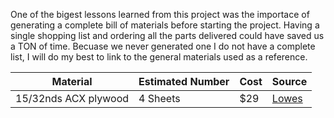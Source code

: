 One of the bigest lessons learned from this project was the importace of generating a complete bill of materials before starting the project. Having a single shopping list and ordering all the parts delivered could have saved us a TON of time. Becuase we never generated one I do not have a complete list, I will do my best to link to the general materials used as a reference.

| Material                  | Estimated Number  |   Cost     |    Source     |
|---------------------------|-------------------|------------|---------------|
|15/32nds ACX plywood       |      4 Sheets     |    $29     | [Lowes](https://www.lowes.com/pd/15-32-CAT-PS1-09-Douglas-Fir-Sanded-Plywood-Application-as-4-x-8/1000068891)|
